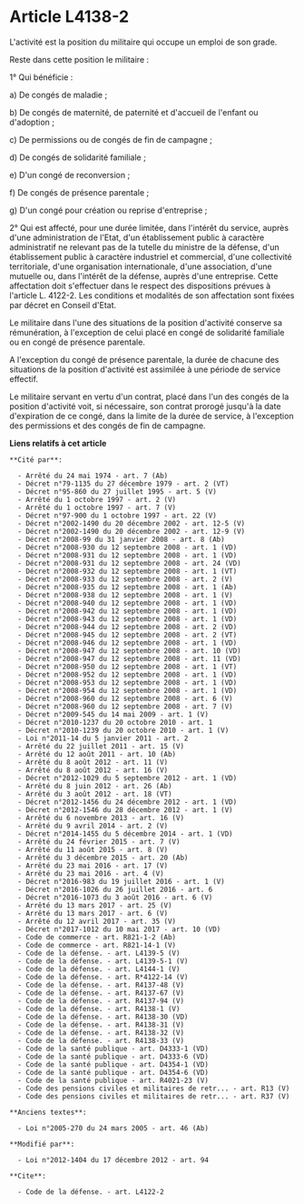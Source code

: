 # Article L4138-2

L'activité est la position du militaire qui occupe un emploi de son grade. 

Reste dans cette position le militaire : 

1° Qui bénéficie : 

a) De congés de maladie ; 

b) De congés     de maternité, de paternité et d'accueil de l'enfant ou d'adoption  ; 

c) De permissions ou de congés de fin de campagne ; 

d) De congés de solidarité familiale ; 

e) D'un congé de reconversion ; 

f) De congés de présence parentale ; 

g) D'un congé pour création ou reprise d'entreprise ; 

2° Qui est affecté, pour une durée limitée, dans l'intérêt du service, auprès d'une administration de l'Etat, d'un
établissement public à caractère administratif ne relevant pas de la tutelle du ministre de la défense, d'un établissement
public à caractère industriel et commercial, d'une collectivité territoriale, d'une organisation internationale, d'une
association, d'une mutuelle ou, dans l'intérêt de la défense, auprès d'une entreprise. Cette affectation doit s'effectuer
dans le respect des dispositions prévues à l'article L. 4122-2. Les conditions et modalités de son affectation sont fixées
par décret en Conseil d'Etat. 

Le militaire dans l'une des situations de la position d'activité conserve sa rémunération, à l'exception de celui placé en
congé de solidarité familiale ou en congé de présence parentale. 

A l'exception du congé de présence parentale, la durée de chacune des situations de la position d'activité est assimilée à
une période de service effectif. 

Le militaire servant en vertu d'un contrat, placé dans l'un des congés de la position d'activité voit, si nécessaire, son
contrat prorogé jusqu'à la date d'expiration de ce congé, dans la limite de la durée de service, à l'exception des
permissions et des congés de fin de campagne.

**Liens relatifs à cet article**

	**Cité par**:

	  - Arrêté du 24 mai 1974 - art. 7 (Ab)
	  - Décret n°79-1135 du 27 décembre 1979 - art. 2 (VT)
	  - Décret n°95-860 du 27 juillet 1995 - art. 5 (V)
	  - Arrêté du 1 octobre 1997 - art. 2 (V)
	  - Arrêté du 1 octobre 1997 - art. 7 (V)
	  - Décret n°97-900 du 1 octobre 1997 - art. 22 (V)
	  - Décret n°2002-1490 du 20 décembre 2002 - art. 12-5 (V)
	  - Décret n°2002-1490 du 20 décembre 2002 - art. 12-9 (V)
	  - Décret n°2008-99 du 31 janvier 2008 - art. 8 (Ab)
	  - Décret n°2008-930 du 12 septembre 2008 - art. 1 (VD)
	  - Décret n°2008-931 du 12 septembre 2008 - art. 1 (VD)
	  - Décret n°2008-931 du 12 septembre 2008 - art. 24 (VD)
	  - Décret n°2008-932 du 12 septembre 2008 - art. 1 (VT)
	  - Décret n°2008-933 du 12 septembre 2008 - art. 2 (V)
	  - Décret n°2008-935 du 12 septembre 2008 - art. 1 (Ab)
	  - Décret n°2008-938 du 12 septembre 2008 - art. 1 (V)
	  - Décret n°2008-940 du 12 septembre 2008 - art. 1 (VD)
	  - Décret n°2008-942 du 12 septembre 2008 - art. 1 (VD)
	  - Décret n°2008-943 du 12 septembre 2008 - art. 1 (VD)
	  - Décret n°2008-944 du 12 septembre 2008 - art. 2 (VD)
	  - Décret n°2008-945 du 12 septembre 2008 - art. 2 (VT)
	  - Décret n°2008-946 du 12 septembre 2008 - art. 1 (VD)
	  - Décret n°2008-947 du 12 septembre 2008 - art. 10 (VD)
	  - Décret n°2008-947 du 12 septembre 2008 - art. 11 (VD)
	  - Décret n°2008-950 du 12 septembre 2008 - art. 1 (VT)
	  - Décret n°2008-952 du 12 septembre 2008 - art. 1 (VD)
	  - Décret n°2008-953 du 12 septembre 2008 - art. 1 (VD)
	  - Décret n°2008-954 du 12 septembre 2008 - art. 1 (VD)
	  - Décret n°2008-960 du 12 septembre 2008 - art. 6 (V)
	  - Décret n°2008-960 du 12 septembre 2008 - art. 7 (V)
	  - Décret n°2009-545 du 14 mai 2009 - art. 1 (V)
	  - Décret n°2010-1237 du 20 octobre 2010 - art. 1
	  - Décret n°2010-1239 du 20 octobre 2010 - art. 1 (V)
	  - Loi n°2011-14 du 5 janvier 2011 - art. 2
	  - Arrêté du 22 juillet 2011 - art. 15 (V)
	  - Arrêté du 12 août 2011 - art. 10 (Ab)
	  - Arrêté du 8 août 2012 - art. 11 (V)
	  - Arrêté du 8 août 2012 - art. 16 (V)
	  - Décret n°2012-1029 du 5 septembre 2012 - art. 1 (VD)
	  - Arrêté du 8 juin 2012 - art. 26 (Ab)
	  - Arrêté du 3 août 2012 - art. 18 (VT)
	  - Décret n°2012-1456 du 24 décembre 2012 - art. 1 (VD)
	  - Décret n°2012-1546 du 28 décembre 2012 - art. 1 (V)
	  - Arrêté du 6 novembre 2013 - art. 16 (V)
	  - Arrêté du 9 avril 2014 - art. 2 (V)
	  - Décret n°2014-1455 du 5 décembre 2014 - art. 1 (VD)
	  - Arrêté du 24 février 2015 - art. 7 (V)
	  - Arrêté du 11 août 2015 - art. 8 (V)
	  - Arrêté du 3 décembre 2015 - art. 20 (Ab)
	  - Arrêté du 23 mai 2016 - art. 17 (V)
	  - Arrêté du 23 mai 2016 - art. 4 (V)
	  - Décret n°2016-983 du 19 juillet 2016 - art. 1 (V)
	  - Décret n°2016-1026 du 26 juillet 2016 - art. 6
	  - Décret n°2016-1073 du 3 août 2016 - art. 6 (V)
	  - Arrêté du 13 mars 2017 - art. 25 (V)
	  - Arrêté du 13 mars 2017 - art. 6 (V)
	  - Arrêté du 12 avril 2017 - art. 35 (V)
	  - Décret n°2017-1012 du 10 mai 2017 - art. 10 (VD)
	  - Code de commerce - art. R821-1-2 (Ab)
	  - Code de commerce - art. R821-14-1 (V)
	  - Code de la défense. - art. L4139-5 (V)
	  - Code de la défense. - art. L4139-5-1 (V)
	  - Code de la défense. - art. L4144-1 (V)
	  - Code de la défense. - art. R*4122-14 (V)
	  - Code de la défense. - art. R4137-48 (V)
	  - Code de la défense. - art. R4137-67 (V)
	  - Code de la défense. - art. R4137-94 (V)
	  - Code de la défense. - art. R4138-1 (V)
	  - Code de la défense. - art. R4138-30 (VD)
	  - Code de la défense. - art. R4138-31 (V)
	  - Code de la défense. - art. R4138-32 (V)
	  - Code de la défense. - art. R4138-33 (V)
	  - Code de la santé publique - art. D4333-1 (VD)
	  - Code de la santé publique - art. D4333-6 (VD)
	  - Code de la santé publique - art. D4354-1 (VD)
	  - Code de la santé publique - art. D4354-6 (VD)
	  - Code de la santé publique - art. R4021-23 (V)
	  - Code des pensions civiles et militaires de retr... - art. R13 (V)
	  - Code des pensions civiles et militaires de retr... - art. R37 (V)

	**Anciens textes**:

	  - Loi n°2005-270 du 24 mars 2005 - art. 46 (Ab)

	**Modifié par**:

	  - Loi n°2012-1404 du 17 décembre 2012 - art. 94

	**Cite**:

	  - Code de la défense. - art. L4122-2
